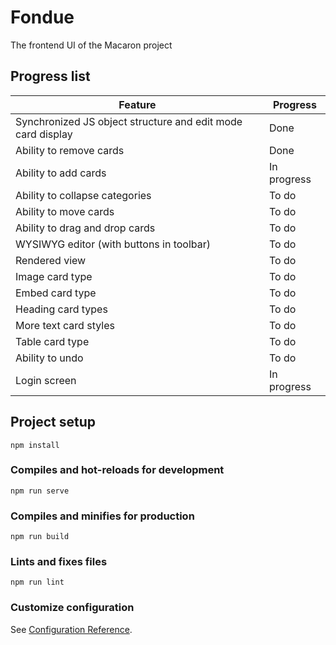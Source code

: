 # Fondue

The frontend UI of the Macaron project

## Progress list

| Feature                                                     | Progress |
| ----------------------------------------------------------- | -------- |
| Synchronized JS object structure and edit mode card display | Done     |
| Ability to remove cards                                     | Done     |
| Ability to add cards                                        | In progress|
| Ability to collapse categories                              | To do    |
| Ability to move cards                                       | To do    |
| Ability to drag and drop cards                              | To do    |
| WYSIWYG editor (with buttons in toolbar)                    | To do    |
| Rendered view                                               | To do    |
| Image card type                                             | To do    |
| Embed card type                                             | To do    |
| Heading card types                                          | To do    |
| More text card styles                                       | To do    |
| Table card type                                             | To do    |
| Ability to undo                                             | To do    |
| Login screen                                                | In progress|

## Project setup

```
npm install
```

### Compiles and hot-reloads for development

```
npm run serve
```

### Compiles and minifies for production

```
npm run build
```

### Lints and fixes files

```
npm run lint
```

### Customize configuration

See [Configuration Reference](https://cli.vuejs.org/config/).
